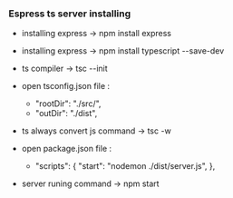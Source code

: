 ### Espress ts server installing
- installing express -> npm install express
- installing express -> npm install typescript --save-dev
- ts compiler -> tsc --init

- open tsconfig.json file : 
    - "rootDir": "./src/", 
    - "outDir": "./dist", 


- ts always convert js command -> tsc -w


- open package.json file : 
  - "scripts": {
    "start": "nodemon ./dist/server.js",
  },
  
- server runing command -> npm start
 
